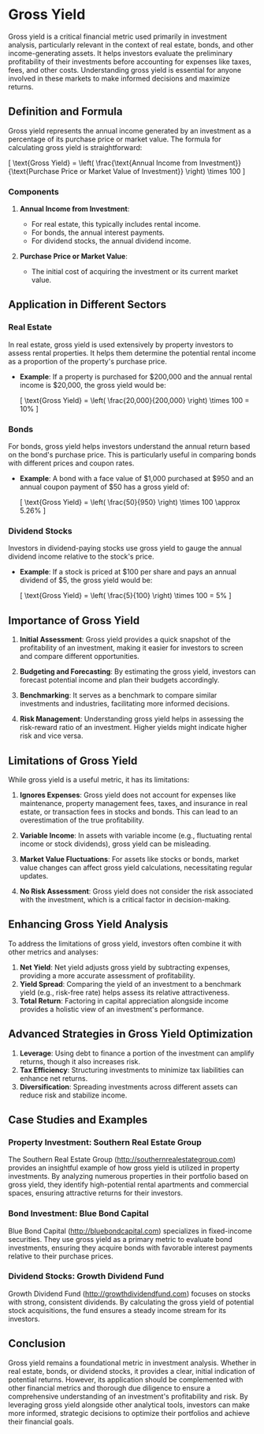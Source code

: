 # Gross Yield

Gross yield is a critical financial metric used primarily in investment analysis, particularly relevant in the context of real estate, bonds, and other income-generating assets. It helps investors evaluate the preliminary profitability of their investments before accounting for expenses like taxes, fees, and other costs. Understanding gross yield is essential for anyone involved in these markets to make informed decisions and maximize returns.

## Definition and Formula

Gross yield represents the annual income generated by an investment as a percentage of its purchase price or market value. The formula for calculating gross yield is straightforward:

\[ \text{Gross Yield} = \left( \frac{\text{Annual Income from Investment}}{\text{Purchase Price or Market Value of Investment}} \right) \times 100 \]

### Components

1. **Annual Income from Investment**:
   - For real estate, this typically includes rental income.
   - For bonds, the annual interest payments.
   - For dividend stocks, the annual dividend income.

2. **Purchase Price or Market Value**:
   - The initial cost of acquiring the investment or its current market value.

## Application in Different Sectors

### Real Estate

In real estate, gross yield is used extensively by property investors to assess rental properties. It helps them determine the potential rental income as a proportion of the property's purchase price.

- **Example**: If a property is purchased for $200,000 and the annual rental income is $20,000, the gross yield would be:

  \[ \text{Gross Yield} = \left( \frac{20,000}{200,000} \right) \times 100 = 10\% \]

### Bonds

For bonds, gross yield helps investors understand the annual return based on the bond's purchase price. This is particularly useful in comparing bonds with different prices and coupon rates.

- **Example**: A bond with a face value of $1,000 purchased at $950 and an annual coupon payment of $50 has a gross yield of:

  \[ \text{Gross Yield} = \left( \frac{50}{950} \right) \times 100 \approx 5.26\% \]

### Dividend Stocks

Investors in dividend-paying stocks use gross yield to gauge the annual dividend income relative to the stock's price.

- **Example**: If a stock is priced at $100 per share and pays an annual dividend of $5, the gross yield would be:

  \[ \text{Gross Yield} = \left( \frac{5}{100} \right) \times 100 = 5\% \]

## Importance of Gross Yield

1. **Initial Assessment**: Gross yield provides a quick snapshot of the profitability of an investment, making it easier for investors to screen and compare different opportunities.

2. **Budgeting and Forecasting**: By estimating the gross yield, investors can forecast potential income and plan their budgets accordingly.

3. **Benchmarking**: It serves as a benchmark to compare similar investments and industries, facilitating more informed decisions.

4. **Risk Management**: Understanding gross yield helps in assessing the risk-reward ratio of an investment. Higher yields might indicate higher risk and vice versa.

## Limitations of Gross Yield

While gross yield is a useful metric, it has its limitations:

1. **Ignores Expenses**: Gross yield does not account for expenses like maintenance, property management fees, taxes, and insurance in real estate, or transaction fees in stocks and bonds. This can lead to an overestimation of the true profitability.

2. **Variable Income**: In assets with variable income (e.g., fluctuating rental income or stock dividends), gross yield can be misleading.

3. **Market Value Fluctuations**: For assets like stocks or bonds, market value changes can affect gross yield calculations, necessitating regular updates.

4. **No Risk Assessment**: Gross yield does not consider the risk associated with the investment, which is a critical factor in decision-making.

## Enhancing Gross Yield Analysis

To address the limitations of gross yield, investors often combine it with other metrics and analyses:

1. **Net Yield**: Net yield adjusts gross yield by subtracting expenses, providing a more accurate assessment of profitability.
2. **Yield Spread**: Comparing the yield of an investment to a benchmark yield (e.g., risk-free rate) helps assess its relative attractiveness.
3. **Total Return**: Factoring in capital appreciation alongside income provides a holistic view of an investment's performance.

## Advanced Strategies in Gross Yield Optimization

1. **Leverage**: Using debt to finance a portion of the investment can amplify returns, though it also increases risk.
2. **Tax Efficiency**: Structuring investments to minimize tax liabilities can enhance net returns.
3. **Diversification**: Spreading investments across different assets can reduce risk and stabilize income.

## Case Studies and Examples

### Property Investment: Southern Real Estate Group

The Southern Real Estate Group (http://southernrealestategroup.com) provides an insightful example of how gross yield is utilized in property investments. By analyzing numerous properties in their portfolio based on gross yield, they identify high-potential rental apartments and commercial spaces, ensuring attractive returns for their investors.

### Bond Investment: Blue Bond Capital

Blue Bond Capital (http://bluebondcapital.com) specializes in fixed-income securities. They use gross yield as a primary metric to evaluate bond investments, ensuring they acquire bonds with favorable interest payments relative to their purchase prices.

### Dividend Stocks: Growth Dividend Fund

Growth Dividend Fund (http://growthdividendfund.com) focuses on stocks with strong, consistent dividends. By calculating the gross yield of potential stock acquisitions, the fund ensures a steady income stream for its investors.

## Conclusion

Gross yield remains a foundational metric in investment analysis. Whether in real estate, bonds, or dividend stocks, it provides a clear, initial indication of potential returns. However, its application should be complemented with other financial metrics and thorough due diligence to ensure a comprehensive understanding of an investment's profitability and risk. By leveraging gross yield alongside other analytical tools, investors can make more informed, strategic decisions to optimize their portfolios and achieve their financial goals.